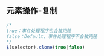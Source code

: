 
## 元素操作-复制

```js
/*
true：事件处理程序也会被克隆
false：Default，事件处理程序不会被克隆
*/
$(selector).clone(true|false)
```